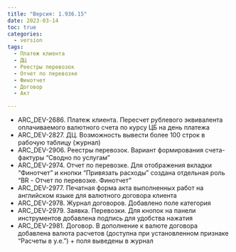 ```yaml
---
title: "Версия: 1.936.15"
date: 2023-03-14
toc: true
categories:
  - version
tags:
  - Платеж клиента
  - ДЦ
  - Реестры перевозок
  - Отчет по перевозке
  - Финотчет
  - Договор
  - Акт

---
```


-   ARC_DEV-2686. Платеж клиента. Пересчет рублевого эквивалента оплачиваемого валютного счета по курсу ЦБ на день платежа
-   ARC_DEV-2827. ДЦ. Возможность вывести более 100 строк в рабочую таблицу (журнал)
-   ARC_DEV-2906. Реестры перевозок. Вариант формирования счета-фактуры “Сводно по услугам”
-   ARC_DEV-2974. Отчет по перевозке. Для отображения вкладки “Финотчет” и кнопки “Привязать расходы” создана отдельная роль “BR - Отчет по перевозке. Финотчет”
-   ARC_DEV-2977. Печатная форма акта выполненных работ на английском языке для валютного договора клиента
-   ARC_DEV-2978. Журнал договоров. Добавлено поле категория
-   ARC_DEV-2979. Заявка. Перевозки. Для кнопок на панели инструментов добавлена подпись для удобства нажатия
-   ARC_DEV-2981. Договор. В дополнение к валюте договора добавлена валюта расчетов (доступна при установленном признаке “Расчеты в у.е.”) + поля выведены в журнал
